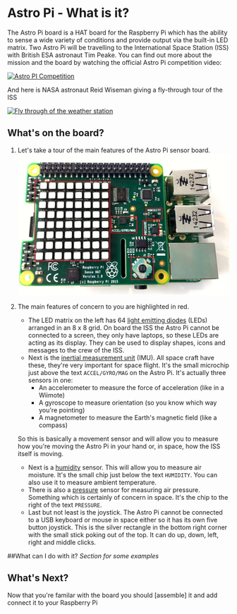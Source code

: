 # Astro Pi - What is it?

The Astro Pi board is a HAT board for the Raspberry Pi which has the ability to sense a wide variety of conditions and provide output via the built-in LED matrix. Two Astro Pi will be travelling to the International Space Station (ISS) with British ESA astronaut Tim Peake. You can find out more about the mission and the board by watching the official Astro Pi competition video:

[![Astro PI Competition](https://i.vimeocdn.com/video/504039170_640.webp)](https://vimeo.com/117274487)

And here is NASA astronaut Reid Wiseman giving a fly-through tour of the ISS

[![Fly through of the weather station](http://img.youtube.com/vi/kVK20xyfPrU/0.jpg)](https://www.youtube.com/watch?v=kVK20xyfPrU)

## What's on the board?
1. Let's take a tour of the main features of the Astro Pi sensor board.
  ![Astro Pi Board Features](images/astro_pi_features.jpg)
1. The main features of concern to you are highlighted in red.
    - The LED matrix on the left has 64 [light emitting diodes](http://en.wikipedia.org/wiki/Light-emitting_diode) (LEDs) arranged in an 8 x 8 grid. On board the ISS the Astro Pi cannot be connected to a screen, they only have laptops, so these LEDs are acting as its display. They can be used to display shapes, icons and messages to the crew of the ISS.
    - Next is the [inertial measurement unit](http://en.wikipedia.org/wiki/Inertial_measurement_unit) (IMU). All space craft have these, they're very important for space flight. It's the small microchip just above the text `ACCEL/GYRO/MAG` on the Astro Pi. It's actually three sensors in one:
        - An accelerometer to measure the force of acceleration (like in a Wiimote)
        - A gyroscope to measure orientation (so you know which way you're pointing)
        - A magnetometer to measure the Earth's magnetic field (like a compass)

    So this is basically a movement sensor and will allow you to measure how you're moving the Astro Pi in your hand or, in space, how the ISS itself is moving.
    - Next is a [humidity](http://en.wikipedia.org/wiki/Humidity) sensor. This will allow you to measure air moisture. It's the small chip just below the text `HUMIDITY`. You can also use it to measure ambient temperature.
    - There is also a [ pressure](http://en.wikipedia.org/wiki/Atmospheric_pressure) sensor for measuring air pressure. Something which is certainly of concern in space. It's the chip to the right of the text `PRESSURE`.
    - Last but not least is the joystick. The Astro Pi cannot be connected to a USB keyboard or mouse in space either so it has its own five button joystick. This is the silver rectangle in the bottom right corner with the small stick poking out of the top. It can do up, down, left, right and middle clicks.

##What can I do with it?
*Section for some examples*

## What's Next?
Now that you're familar with the board you should [assemble] it and add connect it to your Raspberry Pi

